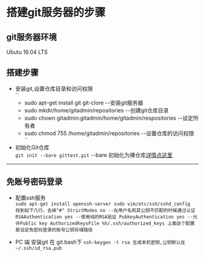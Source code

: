 # 搭建git服务器的步骤

## git服务器环境
Ubutu 16.04 LTS

## 搭建步骤
* 安装git,设置仓库目录和访问权限<br/>
``
  * sudo apt-get install git git-clore --安装git服务器
  * sudo mkdir/home/gitadmin/repositories --创建git仓库目录
  * sudo chown gitadmin:gitadmin/home/gitadmin/respositories --设定所有者
  * sudo chmod 755 /home/gitadmin/repositories --设置仓库的访问权限
``
* 初始化Git仓库<br/>
``
git init --bare gittest.git
``
--bare 初始化为裸仓库[详情点这里](./gitstudy)<br/>

----------------------------------------------------------------------------------------------------

## 免账号密码登录
* 配置ssh服务<br/>
``
sudo apt-get install openssh-server
sudo vim/etc/ssh/sshd_config 
找到如下几行，去掉"#"
StrictModes no --在用户名和其公钥不匹配的时候通过认证
RSAAuthentication yes --使用纯的RSA验证
PubkeyAuthentication yes --允许Public key AuthorizedKeysFile %h/.ssh/authorized_keys
上面这个配置是设定免密码登录的账号公钥存储路径
``

* PC 端 安装git
 在 git.bash下
``
ssh-keygen -t rsa 生成本机密钥,公钥默认在~/.ssh/id_rsa.pub
``
